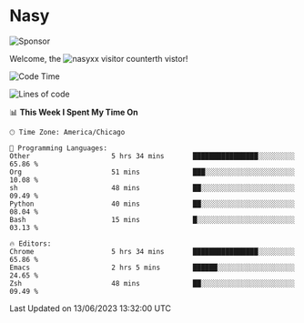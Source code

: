 # Nasy

<!--
<p align="center">
<img height="200" src="https://github-readme-stats.vercel.app/api?username=nasyxx&count_private=true&show_icons=true&theme=dracula&include_all_commits=true"/>
<img height="200" src="https://github-readme-stats.vercel.app/api/top-langs/?username=nasyxx&theme=dracula&hide=html,jupyter+notebook&count_private=true&show_icons=true"/>
</p>

  
----------------
-->

![Sponsor](https://img.shields.io/static/v1.svg?label=Sponsor&message=%E2%9D%A4&logo=GitHub&style=flat&color=pink)
 
Welcome, the ![nasyxx visitor counter](https://count.getloli.com/get/@nasyxx?theme=rule34)th vistor!
 
<!--START_SECTION:waka-->
![Code Time](http://img.shields.io/badge/Code%20Time-3%2C563%20hrs%205%20mins-blue)

![Lines of code](https://img.shields.io/badge/From%20Hello%20World%20I%27ve%20Written-6.3%20million%20lines%20of%20code-blue)

📊 **This Week I Spent My Time On** 

```text
🕑︎ Time Zone: America/Chicago

💬 Programming Languages: 
Other                    5 hrs 34 mins       ████████████████░░░░░░░░░   65.86 % 
Org                      51 mins             ███░░░░░░░░░░░░░░░░░░░░░░   10.08 % 
sh                       48 mins             ██░░░░░░░░░░░░░░░░░░░░░░░   09.49 % 
Python                   40 mins             ██░░░░░░░░░░░░░░░░░░░░░░░   08.04 % 
Bash                     15 mins             █░░░░░░░░░░░░░░░░░░░░░░░░   03.13 % 

🔥 Editors: 
Chrome                   5 hrs 34 mins       ████████████████░░░░░░░░░   65.86 % 
Emacs                    2 hrs 5 mins        ██████░░░░░░░░░░░░░░░░░░░   24.65 % 
Zsh                      48 mins             ██░░░░░░░░░░░░░░░░░░░░░░░   09.49 % 
```


 Last Updated on 13/06/2023 13:32:00 UTC
<!--END_SECTION:waka-->

<!-- ![visitors](https://visitor-badge.laobi.icu/badge?page_id=nasyxx.nasyxx) -->
